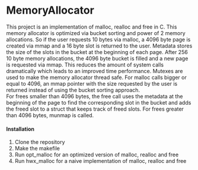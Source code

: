 # MemoryAllocator

This project is an implementation of malloc, realloc and free in C. This memory allocator is optimized via bucket sorting and power of 2 memory allocations. So if the user requests 10 bytes via malloc, a 4096 byte page is created via mmap and a 16 byte slot is returned to the user. Metadata stores the size of the slots in the bucket at the beginning of each page. After 256 10 byte memory allocations, the 4096 byte bucket is filled and a new page is requested via mmap. This reduces the amount of system calls dramatically which leads to an improved time performance. Mutexes are used to make the memory allocator thread safe. For malloc calls bigger or equal to 4096, an mmap pointer with the size requested by the user is returned instead of using the bucket sorting approach.
</br>
For frees smaller than 4096 bytes, the free call uses the metadata at the beginning of the page to find the corresponding slot in the bucket and adds the freed slot to a struct that keeps track of freed slots. For frees greater than 4096 bytes, munmap is called.

#### Installation
1. Clone the repository
2. Make the makefile
3. Run opt_malloc for an optimized version of malloc, realloc and free
4. Run hwx_malloc for a naive implementation of malloc, realloc and free
